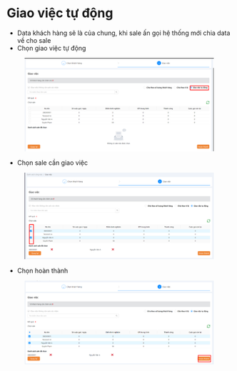 # Giao việc tự động

* Data khách hàng sẽ là của chung, khi sale ấn gọi hệ thống mới chia data về cho sale
* Chọn giao việc tự động

<figure><img src="../../../../../../.gitbook/assets/image (273).png" alt=""><figcaption></figcaption></figure>

* Chọn sale cần giao việc

<figure><img src="../../../../../../.gitbook/assets/image (274).png" alt=""><figcaption></figcaption></figure>

* Chọn hoàn thành

<figure><img src="../../../../../../.gitbook/assets/image (275).png" alt=""><figcaption></figcaption></figure>
